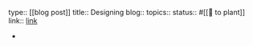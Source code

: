 type:: [[blog post]]
title:: Designing
blog::
topics::
status:: #[[🌿 to plant]]
link:: [link](https://medium.com/@kentdebruin/designing-my-own-life-a-design-thinking-case-df863f658589)

-